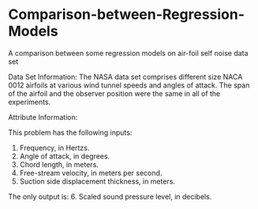 # Comparison-between-Regression-Models
A comparison between some regression models on air-foil self noise data set

Data Set Information:
The NASA data set comprises different size NACA 0012 airfoils at various wind tunnel speeds and angles of attack. The span of the airfoil and the observer position were the same in all of the experiments.

Attribute Information:

This problem has the following inputs: 
1. Frequency, in Hertzs. 
2. Angle of attack, in degrees. 
3. Chord length, in meters. 
4. Free-stream velocity, in meters per second. 
5. Suction side displacement thickness, in meters. 

The only output is: 
6. Scaled sound pressure level, in decibels. 

